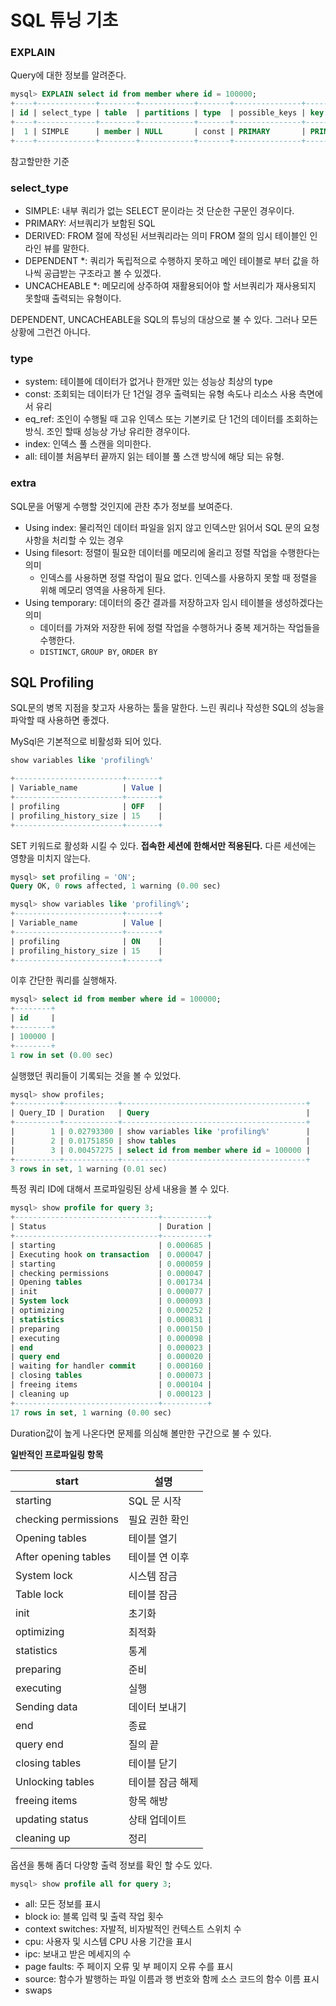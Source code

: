 # SQL 튜닝 기초

### EXPLAIN

Query에 대한 정보를 알려준다. 

```sql
mysql> EXPLAIN select id from member where id = 100000;
+----+-------------+--------+------------+-------+---------------+---------+---------+-------+------+----------+-------------+
| id | select_type | table  | partitions | type  | possible_keys | key     | key_len | ref   | rows | filtered | Extra       |
+----+-------------+--------+------------+-------+---------------+---------+---------+-------+------+----------+-------------+
|  1 | SIMPLE      | member | NULL       | const | PRIMARY       | PRIMARY | 4       | const |    1 |   100.00 | Using index |
+----+-------------+--------+------------+-------+---------------+---------+---------+-------+------+----------+-------------+
```

참고할만한 기준

### select_type

- SIMPLE: 내부 쿼리가 없는 SELECT 문이라는 것 단순한 구문인 경우이다.
- PRIMARY: 서브쿼리가 보함된 SQL
- DERIVED: FROM 절에 작성된 서브쿼리라는 의미 FROM 절의 임시 테이블인 인라인 뷰를 말한다.
- DEPENDENT *:  쿼리가 독립적으로 수행하지 못하고 메인 테이블로 부터 값을 하나씩 공급받는 구조라고 볼 수 있겠다.
- UNCACHEABLE *: 메모리에 상주하여 재활용되어야 할 서브쿼리가 재사용되지 못할때 출력되는 유형이다.

DEPENDENT, UNCACHEABLE을 SQL의 튜닝의 대상으로 불 수 있다. 그러나 모든 상황에 그런건 아니다. 

### type

- system: 테이블에 데이터가 없거나 한개만 있는 성능상 최상의 type
- const: 조회되는 데이터가 단 1건일 경우 출력되는 유형 속도나 리소스 사용 측면에서 유리
- eq_ref: 조인이 수행될 때 고유 인덱스 또는 기본키로 단 1건의 데이터를 조회하는 방식. 조인 할때 성능상 가낭 유리한 경우이다.
- index: 인덱스 풀 스캔을 의미한다.
- all: 테이블 처음부터 끝까지 읽는 테이블 풀 스갠 방식에 해당 되는 유형.

### extra

SQL문을 어떻게 수행할 것인지에 관찬 추가 정보를 보여준다. 

- Using index: 물리적인 데이터 파일을 읽지 않고 인덱스만 읽어서 SQL 문의 요청사항을 처리할 수 있는 경우
- Using filesort: 정렬이 필요한 데이터를 메모리에 올리고 정렬 작업을 수행한다는 의미
    - 인덱스를 사용하면 정렬 작업이 필요 없다. 인덱스를 사용하지 못할 때 정렬을 위해 메모리 영역을 사용하게 된다.
- Using temporary: 데이터의 중간 결과를 저장하고자 임시 테이블을 생성하겠다는 의미
    - 데이터를 가져와 저장한 뒤에 정렬 작업을 수행하거나 중복 제거하는 작업들을 수행한다.
    - `DISTINCT`, `GROUP BY`, `ORDER BY`

## SQL Profiling

SQL문의 병목 지점을 찾고자 사용하는 툴을 말한다. 느린 쿼리나 작성한 SQL의 성능을 파악할 때 사용하면 좋겠다. 

MySql은 기본적으로 비활성화 되어 있다. 

```sql
show variables like 'profiling%'

+------------------------+-------+
| Variable_name          | Value |
+------------------------+-------+
| profiling              | OFF   |
| profiling_history_size | 15    |
+------------------------+-------+
```

SET 키워드로 활성화 시킬 수 있다. **접속한 세션에 한해서만 적용된다.** 다른 세션에는 영향을 미치지 않는다. 

```sql
mysql> set profiling = 'ON';
Query OK, 0 rows affected, 1 warning (0.00 sec)

mysql> show variables like 'profiling%';
+------------------------+-------+
| Variable_name          | Value |
+------------------------+-------+
| profiling              | ON    |
| profiling_history_size | 15    |
+------------------------+-------+
```

이후 간단한 쿼리를 실행해자.

```sql
mysql> select id from member where id = 100000;
+--------+
| id     |
+--------+
| 100000 |
+--------+
1 row in set (0.00 sec)
```

실행했던 쿼리들이 기록되는 것을 볼 수 있었다. 

```sql
mysql> show profiles;
+----------+------------+-----------------------------------------+
| Query_ID | Duration   | Query                                   |
+----------+------------+-----------------------------------------+
|        1 | 0.02793300 | show variables like 'profiling%'        |
|        2 | 0.01751850 | show tables                             |
|        3 | 0.00457275 | select id from member where id = 100000 |
+----------+------------+-----------------------------------------+
3 rows in set, 1 warning (0.01 sec)
```

특정 쿼리 ID에 대해서 프로파일링된 상세 내용을 볼 수 있다. 

```sql
mysql> show profile for query 3;
+--------------------------------+----------+
| Status                         | Duration |
+--------------------------------+----------+
| starting                       | 0.000685 |
| Executing hook on transaction  | 0.000047 |
| starting                       | 0.000059 |
| checking permissions           | 0.000047 |
| Opening tables                 | 0.001734 |
| init                           | 0.000077 |
| System lock                    | 0.000093 |
| optimizing                     | 0.000252 |
| statistics                     | 0.000831 |
| preparing                      | 0.000150 |
| executing                      | 0.000098 |
| end                            | 0.000023 |
| query end                      | 0.000020 |
| waiting for handler commit     | 0.000160 |
| closing tables                 | 0.000073 |
| freeing items                  | 0.000104 |
| cleaning up                    | 0.000123 |
+--------------------------------+----------+
17 rows in set, 1 warning (0.00 sec)
```

Duration값이 높게 나온다면 문제를 의심해 볼만한 구간으로 불 수 있다. 

**일반적인 프로파일링 항목**

| start | 설명 |
| --- | --- |
| starting | SQL 문 시작 |
| checking permissions | 필요 권한 확인 |
| Opening tables | 테이블 열기 |
| After opening tables | 테이블 연 이후 |
| System lock | 시스템 잠금 |
| Table lock | 테이블 잠금 |
| init | 초기화 |
| optimizing | 최적화 |
| statistics | 통계 |
| preparing | 준비 |
| executing | 실행 |
| Sending data | 데이터 보내기 |
| end | 종료 |
| query end | 질의 끝 |
| closing tables | 테이블 닫기 |
| Unlocking tables | 테이블 잠금 해제 |
| freeing items    | 항목 해방 |
| updating status | 상태 업데이트 |
| cleaning up | 정리 |

옵션을 통해 좀더 다양항 출력 정보를 확인 할 수도 있다. 

```sql
mysql> show profile all for query 3;
```

- all: 모든 정보를 표시
- block io: 블록 입력 및 출력 작업 횟수
- context switches: 자발적, 비자발적인 컨텍스트 스위치 수
- cpu: 사용자 및 시스템 CPU 사용 기간을 표시
- ipc: 보내고 받은 메세지의 수
- page faults: 주 페이지 오류 및 부 페이지 오류 수를 표시
- source: 함수가 발행하는 파일 이름과 행 번호와 함께 소스 코드의 함수 이름 표시
- swaps
